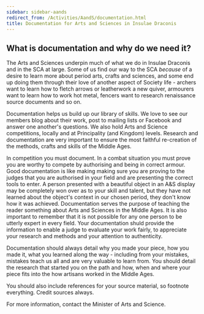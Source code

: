 ```yaml
---
sidebar: sidebar-aands
redirect_from: /Activities/AandS/documentation.html
title: Documentation for Arts and Sciences in Insulae Draconis
---
```


## What is documentation and why do we need it?

The Arts and Sciences underpin much of what we do in Insulae Draconis and in the SCA at large.  Some of us find our way to the SCA *because* of a desire to learn more about period arts, crafts and sciences, and some end up doing them through their love of another aspect of Society life - archers want to learn how to fletch arrows or leatherwork a new quiver, armourers want to learn how to work hot metal, fencers want to research renaissance source documents and so on.  

Documentation helps us build up our library of skills.  We love to see our members blog about their work, post to mailing lists or Facebook and answer one another's questions.  We also hold Arts and Science competitions, locally and at Principality (and Kingdom) levels.  Research and documentation are very important to ensure the most faithful re-creation of the methods, crafts and skills of the Middle Ages. 

In competition you must document.  In a combat situation you must prove you are worthy to compete by authorising and being in correct armour.  Good documentation is like making making sure you are proving to the judges that you are authorised in your field and are presenting the correct tools to enter.  A person presented with a beautiful object in an A&S display may be completely won over as to your skill and talent, but they have not learned about the object's context in our chosen period, they don't know how it was achieved.  Documentation serves the purpose of teaching the reader something about Arts and Sciences in the Middle Ages. It is also important to remember that it is not possible for any one person to be utterly expert in every field.  Your documentation shuld provide the information to enable a judge to evaluate your work fairly, to appreciate your research and methods and your attention to authenticity. 

Documentation should always detail why you made your piece, how you made it, what you learned along the way - including from your mistakes, mistakes teach us all and are very valuable to learn from.  You should detail the research that started you on the path and how, when and where your piece fits into the how artisans worked in the Middle Ages.

You should also include references for your source material, so footnote everything.  Credit sources always. 

For more information, contact the Minister of Arts and Science.
